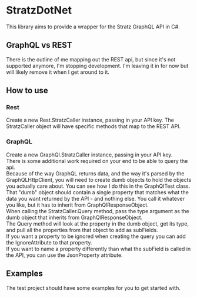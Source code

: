 
# StratzDotNet

This library aims to provide a wrapper for the Stratz GraphQL API in C#.

## GraphQL vs REST

There is the outline of me mapping out the REST api, but since it's not supported anymore, I'm stopping development. I'm leaving it in for now but will likely remove it when I get around to it.

## How to use

### Rest

Create a new Rest.StratzCaller instance, passing in your API key.
The StratzCaller object will have specific methods that map to the REST API.

### GraphQL

Create a new GraphQl.StratzCaller instance, passing in your API key.  
There is some additional work required on your end to be able to query the api.  
Because of the way GraphQL returns data, and the way it's parsed by the GraphQLHttpClient, you will need to create dumb objects to hold the objects you actually care about. You can see how I do this in the GraphQlTest class. That "dumb" object should contain a single property that matches what the data you want returned by the API - and nothing else. You call it whatever you like, but it has to inherit from GraphQlResponseObject.  
When calling the StratzCaller.Query method, pass the type argument as the dumb object that inherits from GraphQlResponseObject.  
The Query method will look at the property in the dumb object, get its type, and pull all the properties from that object to add as subFields.  
If you want a property to be ignored when creating the query you can add the IgnoreAttribute to that property.  
If you want to name a property differently than what the subField is called in the API, you can use the JsonProperty attribute.  

## Examples

The test project should have some examples for you to get started with.